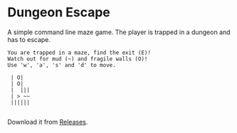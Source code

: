 # Dungeon Escape

A simple command line maze game. The player is trapped in a dungeon and has to escape.

```
You are trapped in a maze, find the exit (E)!
Watch out for mud (~) and fragile walls (O)!
Use 'w', 'a', 's' and 'd' to move.

 | O|
 | O|
 |  |||
 | > ~~
 ||||||
 
```

Download it from [Releases](https://github.com/timo-eberl/dungeon-escape/releases).
